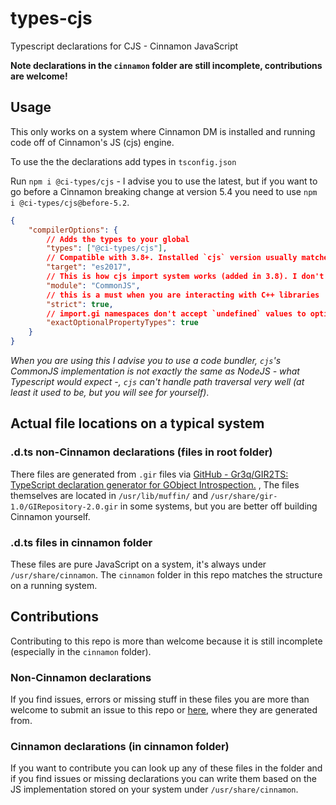 # types-cjs

Typescript declarations for CJS - Cinnamon JavaScript

**Note declarations in the `cinnamon` folder are still incomplete, contributions are welcome!**

## Usage

This only works on a system where Cinnamon DM is installed and running code off of Cinnamon's JS (cjs) engine.

To use the the declarations add types in `tsconfig.json`

Run `npm i @ci-types/cjs` - I advise you to use the latest, but if you want to go before a Cinnamon breaking change at version 5.4 you need to use `npm i @ci-types/cjs@before-5.2`.

```json
{
    "compilerOptions": {
        // Adds the types to your global
        "types": ["@ci-types/cjs"],
        // Compatible with 3.8+. Installed `cjs` version usually matches Firefox's version so you can infer the support level and raise this at your convenience
        "target": "es2017",
        // This is how cjs import system works (added in 3.8). I don't know `gjs`'s ESModules implementation was ported to `cjs` at any point.
        "module": "CommonJS",
        // this is a must when you are interacting with C++ libraries
        "strict": true,
        // import.gi namespaces don't accept `undefined` values to optional arguments
        "exactOptionalPropertyTypes": true
    }
}
```

*When you are using this I advise you to use a code bundler, `cjs`'s CommonJS implementation is not exactly the same as NodeJS - what Typescript would expect -, `cjs` can't handle path traversal very well (at least it used to be, but you will see for yourself)*.

## Actual file locations on a typical system

### .d.ts non-Cinnamon declarations (files in root folder)

There files are generated from `.gir` files via [GitHub - Gr3q/GIR2TS: TypeScript declaration generator for GObject Introspection.](https://github.com/Gr3q/GIR2TS) , The files themselves are located in `/usr/lib/muffin/` and `/usr/share/gir-1.0/GIRepository-2.0.gir` in some systems, but you are better off building Cinnamon yourself.

### .d.ts files in cinnamon folder

These files are pure JavaScript on a system, it's always under `/usr/share/cinnamon`. The `cinnamon` folder in this repo matches the structure on a running system.

## Contributions

Contributing to this repo is more than welcome because it is still incomplete (especially in the `cinnamon` folder).

### Non-Cinnamon declarations

If you find issues, errors or missing stuff in these files you are more than welcome to submit an issue to this repo or [here](https://github.com/Gr3q/GIR2TS), where they are generated from.

### Cinnamon declarations (in cinnamon folder)

If you want to contribute you can look up any of these files in the folder and if you find issues or missing declarations you can write them based on the JS implementation stored on your system under `/usr/share/cinnamon`.
